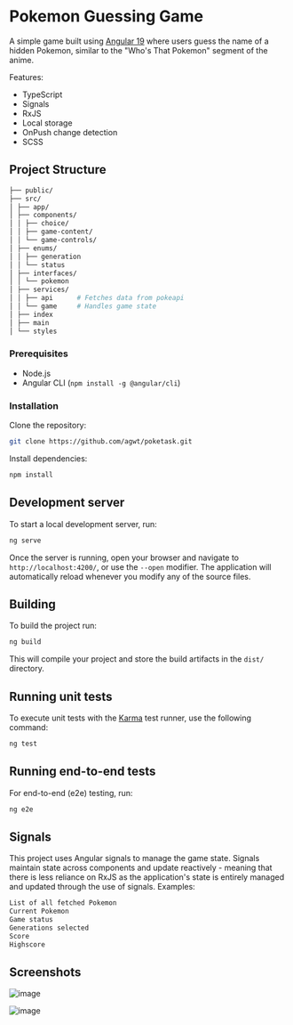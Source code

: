 # Pokemon Guessing Game 

A simple game built using [Angular 19](https://angular.io/) where users guess the name of a hidden Pokemon, similar to the "Who's That Pokemon" segment of the anime.

Features:
- TypeScript
- Signals
- RxJS
- Local storage
- OnPush change detection
- SCSS

## Project Structure
```bash
├── public/ 
├── src/ 
│ ├── app/ 
│ ├── components/ 
│ │ ├── choice/ 
│ │ ├── game-content/ 
│ │ └── game-controls/ 
│ ├── enums/ 
│ │ ├── generation
│ │ └── status
│ ├── interfaces/ 
│ │ └── pokemon
│ ├── services/ 
│ │ ├── api      # Fetches data from pokeapi
│ │ └── game     # Handles game state
│ ├── index
│ ├── main
│ └── styles
```
### Prerequisites

- Node.js
- Angular CLI (`npm install -g @angular/cli`)

### Installation

Clone the repository:

```bash
git clone https://github.com/agwt/poketask.git
```
Install dependencies:

```bash
npm install
```

## Development server

To start a local development server, run:

```bash
ng serve
```

Once the server is running, open your browser and navigate to `http://localhost:4200/`, or use the `--open` modifier. The application will automatically reload whenever you modify any of the source files.

## Building

To build the project run:

```bash
ng build
```

This will compile your project and store the build artifacts in the `dist/` directory.

## Running unit tests

To execute unit tests with the [Karma](https://karma-runner.github.io) test runner, use the following command:

```bash
ng test
```

## Running end-to-end tests

For end-to-end (e2e) testing, run:

```bash
ng e2e
```

## Signals
This project uses Angular signals to manage the game state. Signals maintain state across components and update reactively - meaning that there is less reliance on RxJS as the application's state is entirely managed and updated through the use of signals.
Examples:
```bash
List of all fetched Pokemon
Current Pokemon
Game status
Generations selected
Score
Highscore
```

## Screenshots

![image](https://github.com/user-attachments/assets/ca2df0f5-ceab-4da2-b320-e97d2166ab96)

![image](https://github.com/user-attachments/assets/7ae7a7a3-cabe-49ad-9f20-f89a806e09e1)


